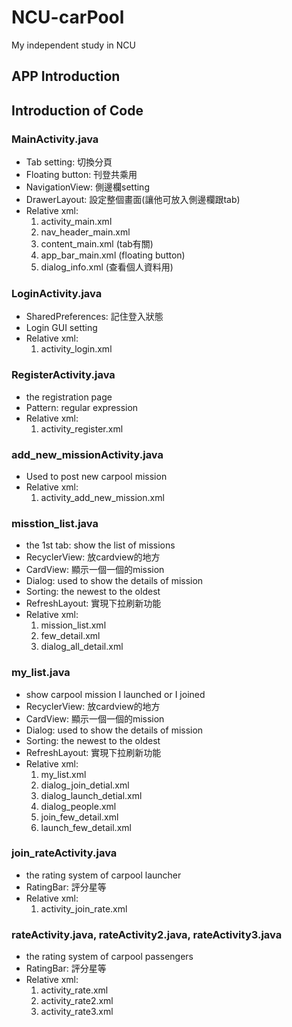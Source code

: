 # NCU-carPool
My independent study in NCU
## APP Introduction


## Introduction of Code 
### MainActivity.java
- Tab setting: 切換分頁
- Floating button: 刊登共乘用
- NavigationView: 側邊欄setting
- DrawerLayout: 設定整個畫面(讓他可放入側邊欄跟tab)
- Relative xml:
    1. activity_main.xml
    2. nav_header_main.xml
    3. content_main.xml (tab有關)
    4. app_bar_main.xml (floating button)
    5. dialog_info.xml (查看個人資料用)

### LoginActivity.java
- SharedPreferences: 記住登入狀態
- Login GUI setting
- Relative xml:
    1. activity_login.xml

### RegisterActivity.java
- the registration page
- Pattern: regular expression
- Relative xml:
    1. activity_register.xml

### add_new_missionActivity.java
- Used to post new carpool mission
- Relative xml:
    1. activity_add_new_mission.xml

### misstion_list.java
- the 1st tab: show the list of missions
- RecyclerView: 放cardview的地方
- CardView: 顯示一個一個的mission
- Dialog: used to show the details of mission
- Sorting: the newest to the oldest
- RefreshLayout: 實現下拉刷新功能
- Relative xml:
    1. mission_list.xml
    2. few_detail.xml
    3. dialog_all_detail.xml

### my_list.java
- show carpool mission I launched or I joined
- RecyclerView: 放cardview的地方
- CardView: 顯示一個一個的mission
- Dialog: used to show the details of mission
- Sorting: the newest to the oldest
- RefreshLayout: 實現下拉刷新功能
- Relative xml:
    1. my_list.xml
    2. dialog_join_detial.xml
    3. dialog_launch_detial.xml
    4. dialog_people.xml
    5. join_few_detail.xml
    6. launch_few_detail.xml

### join_rateActivity.java
- the rating system of carpool launcher
- RatingBar: 評分星等
- Relative xml:
    1. activity_join_rate.xml

### rateActivity.java, rateActivity2.java, rateActivity3.java
- the rating system of carpool passengers
- RatingBar: 評分星等
- Relative xml:
    1. activity_rate.xml
    2. activity_rate2.xml
    3. activity_rate3.xml


